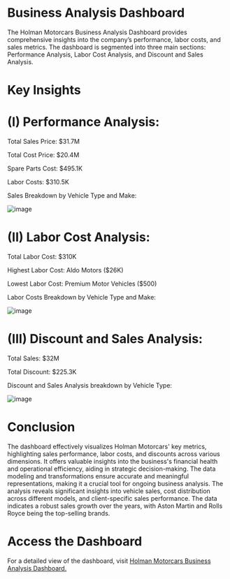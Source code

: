 # Business Analysis Dashboard

The Holman Motorcars Business Analysis Dashboard provides comprehensive insights into the company’s performance, labor costs, and sales metrics. The dashboard is segmented into three main sections: Performance Analysis, Labor Cost Analysis, and Discount and Sales Analysis.

# Key Insights

# (I) Performance Analysis:

   Total Sales Price: $31.7M

   Total Cost Price: $20.4M

   Spare Parts Cost: $495.1K

   Labor Costs: $310.5K

   Sales Breakdown by Vehicle Type and Make:

   ![image](https://github.com/vaibhavarora1801/Automobile_PowerBI_dashboard/assets/170081817/70de6b11-7bd7-43e1-9076-f393bddd93cf)

# (II) Labor Cost Analysis:

   Total Labor Cost: $310K

   Highest Labor Cost: Aldo Motors ($26K)
 
   Lowest Labor Cost: Premium Motor Vehicles ($500)

   Labor Costs Breakdown by Vehicle Type and Make:

   ![image](https://github.com/vaibhavarora1801/Automobile_PowerBI_dashboard/assets/170081817/deed8bfb-6085-4443-8226-1ac8f6ec065c)

# (III) Discount and Sales Analysis:

   Total Sales: $32M

   Total Discount: $225.3K

   Discount and Sales Analysis breakdown by Vehicle Type:

   ![image](https://github.com/vaibhavarora1801/Automobile_PowerBI_dashboard/assets/170081817/97189c02-a87d-4335-a183-e184564945f6)
   
# Conclusion

The dashboard effectively visualizes Holman Motorcars' key metrics, highlighting sales performance, labor costs, and discounts across various dimensions. It offers valuable insights into the business's financial health and operational efficiency, aiding in strategic decision-making. The data modeling and transformations ensure accurate and meaningful representations, making it a crucial tool for ongoing business analysis. The analysis reveals significant insights into vehicle sales, cost distribution across different models, and client-specific sales performance. The data indicates a robust sales growth over the years, with Aston Martin and Rolls Royce being the top-selling brands.

# Access the Dashboard

For a detailed view of the dashboard, visit [Holman Motorcars Business Analysis Dashboard.](https://app.powerbi.com/links/2_qiDM3CJb?ctid=df0917df-fa2d-4868-b6ae-a16529831237&pbi_source=linkShare&bookmarkGuid=1f5ced12-d64a-4d6f-8777-b116e6b79f7d)



   
